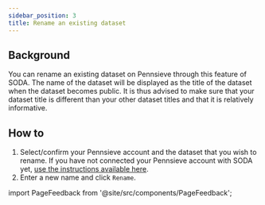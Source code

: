 ```yaml
---
sidebar_position: 3
title: Rename an existing dataset
---
```


## Background

You can rename an existing dataset on Pennsieve through this feature of SODA. The name of the dataset will be displayed as the title of the dataset when the dataset becomes public. It is thus advised to make sure that your dataset title is different than your other dataset titles and that it is relatively informative.

## How to

1. Select/confirm your Pennsieve account and the dataset that you wish to rename. If you have not connected your Pennsieve account with SODA yet, [use the instructions available here](./connect-your-pennsieve-account-with-soda).
2. Enter a new name and click `Rename`.

import PageFeedback from '@site/src/components/PageFeedback';

<PageFeedback />
